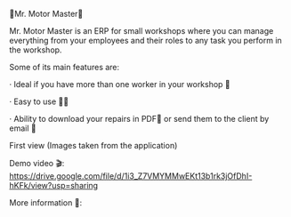 🚗Mr. Motor Master🚗

Mr. Motor Master is an ERP for small workshops where you can manage everything from your employees and their roles to any task you perform in the workshop.

Some of its main features are:

· Ideal if you have more than one worker in your workshop 🔧

· Easy to use ✌🏻

· Ability to download your repairs in PDF📃 or send them to the client by email 📨

First view (Images taken from the application)

Demo video 🎬: https://drive.google.com/file/d/1i3_Z7VMYMMwEKt13b1rk3jOfDhI-hKFk/view?usp=sharing

More information 📎:
